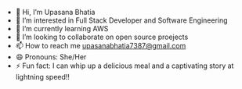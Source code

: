 - 👋 Hi, I’m Upasana Bhatia
- 👀 I’m interested in Full Stack Developer and Software Engineering
- 🌱 I’m currently learning AWS
- 💞️ I’m looking to collaborate on open source proejects
- 📫 How to reach me upasanabhatia7387@gmail.com
- 😄 Pronouns: She/Her
- ⚡ Fun fact: I can whip up a delicious meal and a captivating story at lightning speed!!

<!---
upasanabhatia7387/upasanabhatia7387 is a ✨ special ✨ repository because its `README.md` (this file) appears on your GitHub profile.
You can click the Preview link to take a look at your changes.
--->
